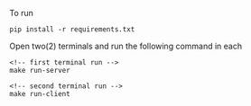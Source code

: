 To run

    pip install -r requirements.txt

Open two(2) terminals and run the following command in each

    <!-- first terminal run -->
    make run-server

    <!-- second terminal run -->
    make run-client
    